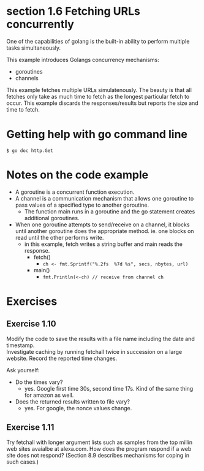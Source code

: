 # section 1.6 Fetching URLs concurrently

One of the capabilities of golang is the built-in ability to perform multiple
tasks simultaneously.

This example introduces Golangs concurrency mechanisms:

* goroutines
* channels

This example fetches multiple URLs simulatenously.  The beauty is that all
fetches only take as much time to fetch as the longest particular fetch to occur.
This example discards the responses/results but reports the size and time to fetch.

# Getting help with go command line

```
$ go doc http.Get
```

# Notes on the code example

* A goroutine is a concurrent function execution.
* A channel is a communication mechanism that allows one goroutine to pass values of a specified type to another goroutine. 
    - The function main runs in a goroutine and the go statement creates additional goroutines.
* When one goroutine attempts to send/receive on a channel, it blocks until another
goroutine does the appropriate method.  ie. one blocks on read until the other performs write.
    - in this example, fetch writes a string buffer and main reads the response.
        - fetch()
            * `ch <- fmt.Sprintf("%.2fs  %7d %s", secs, nbytes, url)`
        - main()
            * `fmt.Println(<-ch) // receive from channel ch`

# Exercises

## Exercise 1.10

Modify the code to save the results with a file name including the date and timestamp.  
Investigate caching by running fetchall twice in succession on a large website.  Record the
reported time changes.  

Ask yourself:

* Do the times vary?
    - yes.  Google first time 30s, second time 17s.  Kind of the same thing for amazon as well.
* Does the returned results written to file vary?
    - yes.  For google, the nonce values change.


## Exercise 1.11

Try fetchall with longer argument lists such as samples from the top millin web sites avaialbe at
alexa.com.  How does the program respond if a web site does not respond?  (Section 8.9 describes 
mechanisms for coping in such cases.)



